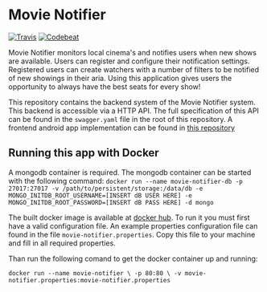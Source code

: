 # Movie Notifier
[![Travis](https://img.shields.io/travis/sijmenhuizenga/Movie-Notifier.svg)](https://travis-ci.org/SijmenHuizenga/Movie-Notifier)
[![Codebeat](https://codebeat.co/badges/02e75a98-a0e0-4afe-aada-30b8a28beb12)](https://codebeat.co/projects/github-com-sijmenhuizenga-movie-notifier-develop)


Movie Notifier monitors local cinema's and notifies users when new shows are available. Users can register and configure their notification settings. Registered users can create watchers with a number of filters to be notified of new showings in their aria. Using this application gives users the opportunity to always have the best seats for every show!

This repository contains the backend system of the Movie Notifier system. This backend is accessible via a HTTP API. The full specification of this API can be found in the `swagger.yaml` file in the root of this repository.
A frontend android app implementation can be found in [this repository](https://github.com/jpelgrom/Movie-Notifier-Android)

## Running this app with Docker
A mongodb container is required. The mongodb container can be started with the following command:
`` docker run --name movie-notifier-db
-p 27017:27017
-v /path/to/persistent/storage:/data/db
-e MONGO_INITDB_ROOT_USERNAME=[INSERT dB USER HERE]
-e MONGO_INITDB_ROOT_PASSWORD=[INSERT dB PASS HERE]
-d mongo `` 

The built docker image is available at [docker hub](https://hub.docker.com/r/sijmenhuizenga/movienotifier/). To run it you must first have a valid configuration file. An example properties configuration file can found in the file `movie-notifier.properties`. Copy this file to your machine and fill in all required properties. 

Than run the following comand to get the docker container up and running:

``docker run --name movie-notifier \
-p 80:80 \
-v movie-notifier.properties:movie-notifier.properties``